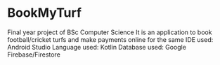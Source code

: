 # BookMyTurf
Final year project of BSc Computer Science
It is an application to book football/cricket turfs and make payments online for the same
IDE used: Android Studio
Language used: Kotlin
Database used: Google Firebase/Firestore

